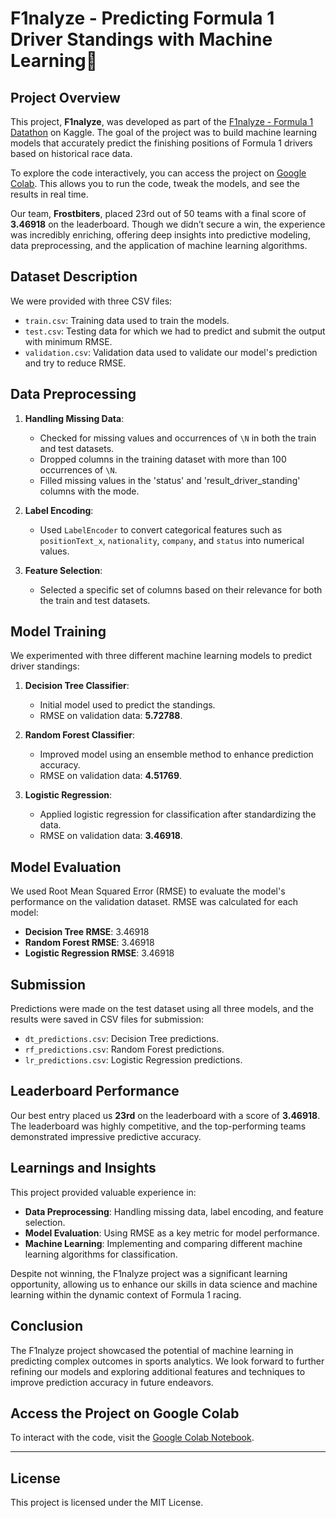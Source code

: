 # F1nalyze - Predicting Formula 1 Driver Standings with Machine Learning🚀

## Project Overview

This project, **F1nalyze**, was developed as part of the [F1nalyze - Formula 1 Datathon](https://www.kaggle.com/competitions/f1nalyze-datathon-ieeecsmuj/overview) on Kaggle. The goal of the project was to build machine learning models that accurately predict the finishing positions of Formula 1 drivers based on historical race data.

To explore the code interactively, you can access the project on [Google Colab](https://colab.research.google.com/drive/16dQWIdir3W_m-Wpw0i0w-ioV8ADJCcD9?usp=sharing). This allows you to run the code, tweak the models, and see the results in real time.

Our team, **Frostbiters**, placed 23rd out of 50 teams with a final score of **3.46918** on the leaderboard. Though we didn’t secure a win, the experience was incredibly enriching, offering deep insights into predictive modeling, data preprocessing, and the application of machine learning algorithms.

## Dataset Description

We were provided with three CSV files:
- `train.csv`: Training data used to train the models.
- `test.csv`: Testing data for which we had to predict and submit the output with minimum RMSE.
- `validation.csv`: Validation data used to validate our model's prediction and try to reduce RMSE.

## Data Preprocessing

1. **Handling Missing Data**: 
   - Checked for missing values and occurrences of `\N` in both the train and test datasets.
   - Dropped columns in the training dataset with more than 100 occurrences of `\N`.
   - Filled missing values in the 'status' and 'result_driver_standing' columns with the mode.

2. **Label Encoding**:
   - Used `LabelEncoder` to convert categorical features such as `positionText_x`, `nationality`, `company`, and `status` into numerical values.

3. **Feature Selection**:
   - Selected a specific set of columns based on their relevance for both the train and test datasets.

## Model Training

We experimented with three different machine learning models to predict driver standings:

1. **Decision Tree Classifier**:
   - Initial model used to predict the standings.
   - RMSE on validation data: **5.72788**.

2. **Random Forest Classifier**:
   - Improved model using an ensemble method to enhance prediction accuracy.
   - RMSE on validation data: **4.51769**.

3. **Logistic Regression**:
   - Applied logistic regression for classification after standardizing the data.
   - RMSE on validation data: **3.46918**.

## Model Evaluation

We used Root Mean Squared Error (RMSE) to evaluate the model's performance on the validation dataset. RMSE was calculated for each model:

- **Decision Tree RMSE**: 3.46918
- **Random Forest RMSE**: 3.46918
- **Logistic Regression RMSE**: 3.46918

## Submission

Predictions were made on the test dataset using all three models, and the results were saved in CSV files for submission:

- `dt_predictions.csv`: Decision Tree predictions.
- `rf_predictions.csv`: Random Forest predictions.
- `lr_predictions.csv`: Logistic Regression predictions.

## Leaderboard Performance

Our best entry placed us **23rd** on the leaderboard with a score of **3.46918**. The leaderboard was highly competitive, and the top-performing teams demonstrated impressive predictive accuracy.

## Learnings and Insights

This project provided valuable experience in:

- **Data Preprocessing**: Handling missing data, label encoding, and feature selection.
- **Model Evaluation**: Using RMSE as a key metric for model performance.
- **Machine Learning**: Implementing and comparing different machine learning algorithms for classification.

Despite not winning, the F1nalyze project was a significant learning opportunity, allowing us to enhance our skills in data science and machine learning within the dynamic context of Formula 1 racing.

## Conclusion

The F1nalyze project showcased the potential of machine learning in predicting complex outcomes in sports analytics. We look forward to further refining our models and exploring additional features and techniques to improve prediction accuracy in future endeavors.

## Access the Project on Google Colab

To interact with the code, visit the [Google Colab Notebook](https://colab.research.google.com/drive/16dQWIdir3W_m-Wpw0i0w-ioV8ADJCcD9?usp=sharing).

---


## License

This project is licensed under the MIT License.
